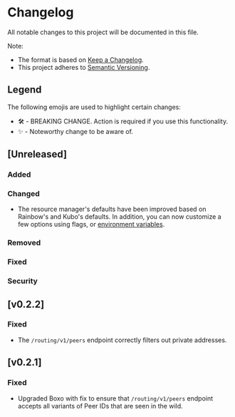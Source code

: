 # Changelog

All notable changes to this project will be documented in this file.

Note:
* The format is based on [Keep a Changelog](https://keepachangelog.com/en/1.1.0/).
* This project adheres to [Semantic Versioning](https://semver.org/spec/v2.0.0.html).

## Legend
The following emojis are used to highlight certain changes:
* 🛠 - BREAKING CHANGE.  Action is required if you use this functionality.
* ✨ - Noteworthy change to be aware of.

## [Unreleased]

### Added

### Changed

- The resource manager's defaults have been improved based on Rainbow's and Kubo's defaults. In addition, you can now customize a few options using flags, or [environment variables](./docs/environment-variables.md).

### Removed

### Fixed

### Security

## [v0.2.2]

### Fixed

- The `/routing/v1/peers` endpoint correctly filters out private addresses.

## [v0.2.1]

### Fixed

- Upgraded Boxo with fix to ensure that `/routing/v1/peers` endpoint accepts all variants of Peer IDs that are seen in the wild.
